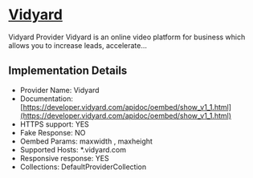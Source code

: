 # [Vidyard](https://vidyard.com)

Vidyard Provider
Vidyard is an online video platform for business which
allows you to increase leads, accelerate...

## Implementation Details

- Provider
Name: Vidyard
- Documentation: [https://developer.vidyard.com/apidoc/oembed/show_v1_1.html](https://developer.vidyard.com/apidoc/oembed/show_v1_1.html)
- HTTPS support: YES
- Fake Response: NO
- Oembed Params: maxwidth , maxheight
- Supported Hosts: *.vidyard.com
- Responsive response: YES
- Collections: DefaultProviderCollection


